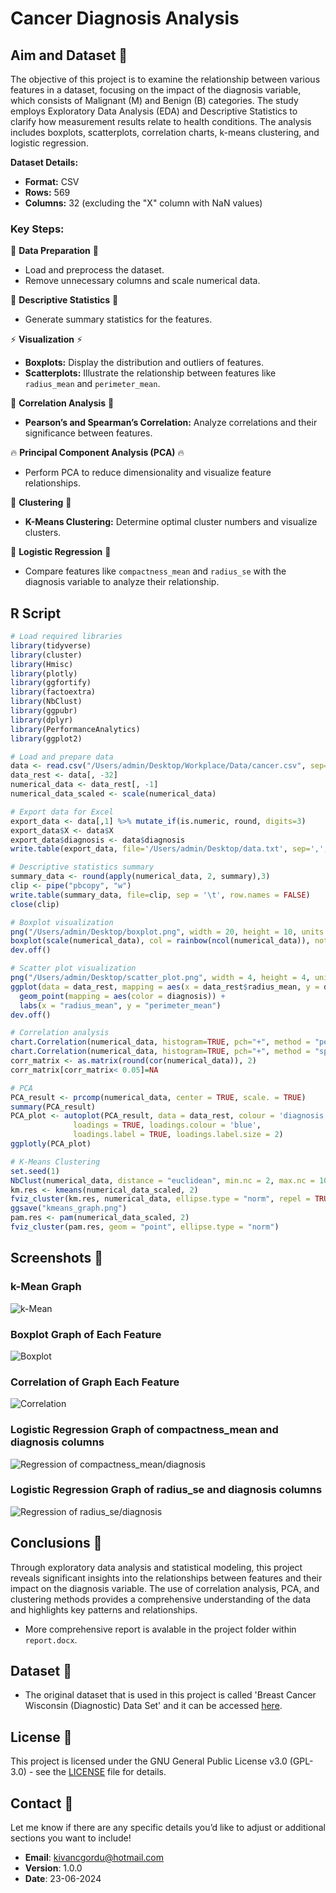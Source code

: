 # Cancer Diagnosis Analysis

## Aim and Dataset 🚀
The objective of this project is to examine the relationship between various features in a dataset, focusing on the impact of the diagnosis variable, which consists of Malignant (M) and Benign (B) categories. The study employs Exploratory Data Analysis (EDA) and Descriptive Statistics to clarify how measurement results relate to health conditions. The analysis includes boxplots, scatterplots, correlation charts, k-means clustering, and logistic regression.

**Dataset Details:**
- **Format:** CSV
- **Rows:** 569
- **Columns:** 32 (excluding the "X" column with NaN values)

### Key Steps:
📱 **Data Preparation** 📱
   - Load and preprocess the dataset.
   - Remove unnecessary columns and scale numerical data.

🌟 **Descriptive Statistics** 🌟
   - Generate summary statistics for the features.

⚡ **Visualization** ⚡
   - **Boxplots:** Display the distribution and outliers of features.
   - **Scatterplots:** Illustrate the relationship between features like `radius_mean` and `perimeter_mean`.

🚨 **Correlation Analysis** 🚨
   - **Pearson’s and Spearman’s Correlation:** Analyze correlations and their significance between features.

🔥 **Principal Component Analysis (PCA)** 🔥
   - Perform PCA to reduce dimensionality and visualize feature relationships.

🌱 **Clustering** 🌱
   - **K-Means Clustering:** Determine optimal cluster numbers and visualize clusters.

🔔 **Logistic Regression** 🔔
   - Compare features like `compactness_mean` and `radius_se` with the diagnosis variable to analyze their relationship.

## R Script
```R
# Load required libraries
library(tidyverse)
library(cluster)
library(Hmisc)
library(plotly)
library(ggfortify)
library(factoextra)
library(NbClust)
library(ggpubr)
library(dplyr)
library(PerformanceAnalytics)
library(ggplot2)

# Load and prepare data
data <- read.csv("/Users/admin/Desktop/Workplace/Data/cancer.csv", sep=",", row.names=1, stringsAsFactors = T)
data_rest <- data[, -32]
numerical_data <- data_rest[, -1]
numerical_data_scaled <- scale(numerical_data)

# Export data for Excel
export_data <- data[,1] %>% mutate_if(is.numeric, round, digits=3)
export_data$X <- data$X
export_data$diagnosis <- data$diagnosis
write.table(export_data, file='/Users/admin/Desktop/data.txt', sep=',', row.names = T)

# Descriptive statistics summary
summary_data <- round(apply(numerical_data, 2, summary),3)
clip <- pipe("pbcopy", "w")                       
write.table(summary_data, file=clip, sep = '\t', row.names = FALSE)                               
close(clip)

# Boxplot visualization
png("/Users/admin/Desktop/boxplot.png", width = 20, height = 10, units = 'in', res = 300)
boxplot(scale(numerical_data), col = rainbow(ncol(numerical_data)), notch = TRUE, xlab = "Features", ylab = "Values")
dev.off()

# Scatter plot visualization
png("/Users/admin/Desktop/scatter_plot.png", width = 4, height = 4, units = 'in', res = 300)
ggplot(data = data_rest, mapping = aes(x = data_rest$radius_mean, y = data_rest$perimeter_mean)) +
  geom_point(mapping = aes(color = diagnosis)) +
  labs(x = "radius_mean", y = "perimeter_mean")
dev.off()

# Correlation analysis
chart.Correlation(numerical_data, histogram=TRUE, pch="+", method = "pearson")
chart.Correlation(numerical_data, histogram=TRUE, pch="+", method = "spearman")
corr_matrix <- as.matrix(round(cor(numerical_data)), 2)
corr_matrix[corr_matrix< 0.05]=NA

# PCA
PCA_result <- prcomp(numerical_data, center = TRUE, scale. = TRUE)
summary(PCA_result)
PCA_plot <- autoplot(PCA_result, data = data_rest, colour = 'diagnosis', label.size = 3, shape = FALSE,
              loadings = TRUE, loadings.colour = 'blue',
              loadings.label = TRUE, loadings.label.size = 2)
ggplotly(PCA_plot)

# K-Means Clustering
set.seed(1)
NbClust(numerical_data, distance = "euclidean", min.nc = 2, max.nc = 10, method = "kmeans")
km.res <- kmeans(numerical_data_scaled, 2)
fviz_cluster(km.res, numerical_data, ellipse.type = "norm", repel = TRUE)
ggsave("kmeans_graph.png")
pam.res <- pam(numerical_data_scaled, 2)
fviz_cluster(pam.res, geom = "point", ellipse.type = "norm")

```

## Screenshots 🚗
### k-Mean Graph
![k-Mean](/screenshots/kmean.png?raw=true)

### Boxplot Graph of Each Feature
![Boxplot](/screenshots/boxplot.png?raw=true)

### Correlation of Graph Each Feature
![Correlation](/screenshots/correlation.png?raw=true)

### Logistic Regression Graph of compactness_mean and diagnosis columns
![Regression of compactness_mean/diagnosis](/screenshots/regression1.png?raw=true)

### Logistic Regression Graph of radius_se and diagnosis columns
![Regression of radius_se/diagnosis ](/screenshots/regression2.png?raw=true)

## Conclusions 📣
Through exploratory data analysis and statistical modeling, this project reveals significant insights into the relationships between features and their impact on the diagnosis variable. The use of correlation analysis, PCA, and clustering methods provides a comprehensive understanding of the data and highlights key patterns and relationships.

* More comprehensive report is avalable in the project folder within `report.docx`.

## Dataset 📰
* The original dataset that is used in this project is called 'Breast Cancer Wisconsin (Diagnostic) Data Set' and it can be accessed [here](https://www.kaggle.com/datasets/uciml/breast-cancer-wisconsin-data?resource=download). 

## License 📍
This project is licensed under the GNU General Public License v3.0 (GPL-3.0) - see the [LICENSE](LICENSE) file for details.


## Contact 📩
Let me know if there are any specific details you’d like to adjust or additional sections you want to include!  
* **Email**: kivancgordu@hotmail.com
* **Version**: 1.0.0
* **Date**: 23-06-2024
